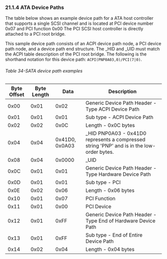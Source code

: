 <!--- @file
  21.1.4 ATA Device Paths

  Copyright (c) 2012-2018, Intel Corporation. All rights reserved.<BR>

  Redistribution and use in source (original document form) and 'compiled'
  forms (converted to PDF, epub, HTML and other formats) with or without
  modification, are permitted provided that the following conditions are met:

  1) Redistributions of source code (original document form) must retain the
     above copyright notice, this list of conditions and the following
     disclaimer as the first lines of this file unmodified.

  2) Redistributions in compiled form (transformed to other DTDs, converted to
     PDF, epub, HTML and other formats) must reproduce the above copyright
     notice, this list of conditions and the following disclaimer in the
     documentation and/or other materials provided with the distribution.

  THIS DOCUMENTATION IS PROVIDED BY TIANOCORE PROJECT "AS IS" AND ANY EXPRESS OR
  IMPLIED WARRANTIES, INCLUDING, BUT NOT LIMITED TO, THE IMPLIED WARRANTIES OF
  MERCHANTABILITY AND FITNESS FOR A PARTICULAR PURPOSE ARE DISCLAIMED. IN NO
  EVENT SHALL TIANOCORE PROJECT  BE LIABLE FOR ANY DIRECT, INDIRECT, INCIDENTAL,
  SPECIAL, EXEMPLARY, OR CONSEQUENTIAL DAMAGES (INCLUDING, BUT NOT LIMITED TO,
  PROCUREMENT OF SUBSTITUTE GOODS OR SERVICES; LOSS OF USE, DATA, OR PROFITS;
  OR BUSINESS INTERRUPTION) HOWEVER CAUSED AND ON ANY THEORY OF LIABILITY,
  WHETHER IN CONTRACT, STRICT LIABILITY, OR TORT (INCLUDING NEGLIGENCE OR
  OTHERWISE) ARISING IN ANY WAY OUT OF THE USE OF THIS DOCUMENTATION, EVEN IF
  ADVISED OF THE POSSIBILITY OF SUCH DAMAGE.

-->

### 21.1.4 ATA Device Paths

The table below shows an example device path for a ATA host controller that
supports a single SCSI channel and is located at PCI device number 0x07 and PCI
function 0x00 The PCI SCSI host controller is directly attached to a PCI root
bridge.

This sample device path consists of an ACPI device path node, a PCI device path node, and a device path end structure. The _HID and _UID must match the ACPI table description of the PCI root bridge. The following is the shorthand notation for this device path: `ACPI(PNP0A03,0)/PCI(7|0)`.

###### Table 34-SATA device path examples

| **Byte Offset** | **Byte Length** | **Data** | **Description**                                                            |
| -------- | -------- | ------- | ----------------------------------------------------------------------------------------- |
| 0x00     | 0x01     | 0x02    | Generic Device Path Header - Type ACPI Device Path                                        |
| 0x01     | 0x01     | 0x01    | Sub type - ACPI Device Path                                                               |
| 0x02     | 0x02     | 0x0C    | Length - 0x0C bytes                                                                       |
| 0x04     | 0x04     | 0x41D0, 0x0A03 | _HID PNP0A03 - 0x41D0 represents a compressed string 'PNP' and is in the low-order bytes. |
| 0x08     | 0x04     | 0x0000  | _UID                                                                                      |
| 0x0C     | 0x01     | 0x01    | Generic Device Path Header - Type Hardware Device Path                                    |
| 0x0D     | 0x01     | 0x01    | Sub type - PCI                                                                            |
| 0x0E     | 0x02     | 0x06    | Length - 0x06 bytes                                                                       |
| 0x10     | 0x01     | 0x07    | PCI Function                                                                              |
| 0x11     | 0x01     | 0x00    | PCI Device                                                                                |
| 0x12     | 0x01     | 0xFF    | Generic Device Path Header - Type End of Hardware Device Path                             |
| 0x13     | 0x01     | 0xFF    | Sub type - End of Entire Device Path                                                      |
| 0x14     | 0x02     | 0x04    | Length - 0x04 bytes                                                                       |
